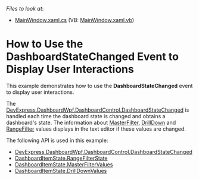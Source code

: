 *Files to look at*:

* [MainWindow.xaml.cs](./CS/WPF-DashboardStateChanged-Event/MainWindow.xaml.cs) (VB: [MainWindow.xaml.vb](./VB/WPF-DashboardStateChanged-Event/MainWindow.xaml.vb))

# How to Use the DashboardStateChanged Event to Display User Interactions

This example demonstrates how to use the **DashboardStateChanged** event to display user interactions.

The [DevExpress.DashboardWpf.DashboardControl.DashboardStateChanged](https://docs.devexpress.com/Dashboard/DevExpress.DashboardWpf.DashboardControl.DashboardStateChanged?v=20.1) is handled each time the dashboard state is changed and obtains a dashboard's state. The information about [MasterFilter](https://docs.devexpress.com/Dashboard/400011/designer-and-viewer-applications/wpf-viewer/manage-interactivity-capabilities?v=20.1), [DrillDown](https://docs.devexpress.com/Dashboard/400011/designer-and-viewer-applications/wpf-viewer/manage-interactivity-capabilities?v=20.1) and [RangeFilter](https://docs.devexpress.com/Dashboard/DevExpress.DashboardCommon.RangeFilterState?v=20.1) values displays in the text editor if these values are changed.


The following API is used in this example:
* [DevExpress.DashboardWpf.DashboardControl.DashboardStateChanged](https://docs.devexpress.com/Dashboard/DevExpress.DashboardWpf.DashboardControl.DashboardStateChanged?v=20.1)
* [DashboardItemState.RangeFilterState](https://docs.devexpress.com/Dashboard/DevExpress.DashboardCommon.DashboardItemState.RangeFilterState?v=20.1)
* [DashboardItemState.MasterFilterValues](https://docs.devexpress.com/Dashboard/DevExpress.DashboardCommon.DashboardItemState.MasterFilterValues?v=20.1)
* [DashboardItemState.DrillDownValues](https://docs.devexpress.com/Dashboard/DevExpress.DashboardCommon.DashboardItemState.DrillDownValues?v=20.1)
